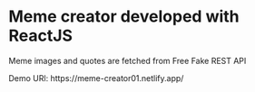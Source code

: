 # Meme creator developed with ReactJS
<p>Meme images and quotes are fetched from Free Fake REST API<p/>
Demo URl: https://meme-creator01.netlify.app/
